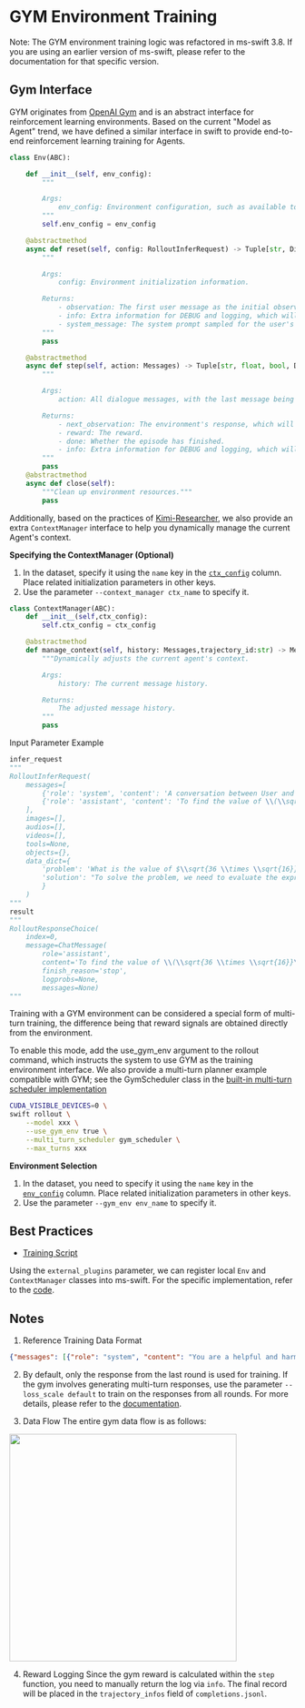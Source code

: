 # GYM Environment Training

Note: The GYM environment training logic was refactored in ms-swift 3.8. If you are using an earlier version of ms-swift, please refer to the documentation for that specific version.

## Gym Interface

GYM originates from [OpenAI Gym](https://github.com/openai/gym) and is an abstract interface for reinforcement learning environments. Based on the current "Model as Agent" trend, we have defined a similar interface in swift to provide end-to-end reinforcement learning training for Agents.
```python
class Env(ABC):

    def __init__(self, env_config):
        """

        Args:
            env_config: Environment configuration, such as available tools, etc.
        """
        self.env_config = env_config

    @abstractmethod
    async def reset(self, config: RolloutInferRequest) -> Tuple[str, Dict[str, Any], str]:
        """

        Args:
            config: Environment initialization information.

        Returns:
            - observation: The first user message as the initial observation or environment information, which will be treated as a user message.
            - info: Extra information for DEBUG and logging, which will be recorded in completions.jsonl.
            - system_message: The system prompt sampled for the user's current environment.
        """
        pass

    @abstractmethod
    async def step(self, action: Messages) -> Tuple[str, float, bool, Dict[str, Any]]:
        """

        Args:
            action: All dialogue messages, with the last message being the current sampled response.

        Returns:
            - next_observation: The environment's response, which will be returned as a user message.
            - reward: The reward.
            - done: Whether the episode has finished.
            - info: Extra information for DEBUG and logging, which will be recorded in completions.jsonl.
        """
        pass
    @abstractmethod
    async def close(self):
        """Clean up environment resources."""
        pass
```
Additionally, based on the practices of [Kimi-Researcher](https://moonshotai.github.io/Kimi-Researcher/), we also provide an extra `ContextManager` interface to help you dynamically manage the current Agent's context.

**Specifying the ContextManager (Optional)**
1. In the dataset, specify it using the `name` key in the [`ctx_config`](#Notes) column. Place related initialization parameters in other keys.
2. Use the parameter `--context_manager ctx_name` to specify it.


```python
class ContextManager(ABC):
    def __init__(self,ctx_config):
        self.ctx_config = ctx_config

    @abstractmethod
    def manage_context(self, history: Messages,trajectory_id:str) -> Messages:
        """Dynamically adjusts the current agent's context.

        Args:
            history: The current message history.

        Returns:
            The adjusted message history.
        """
        pass
```

Input Parameter Example

```python
infer_request
"""
RolloutInferRequest(
    messages=[
        {'role': 'system', 'content': 'A conversation between User and Assistant. The user asks a question, and the Assistant solves it. The assistant first thinks about the reasoning process in the mind and then provides the user with the answer. The reasoning process and answer are enclosed within <think> </think> and <answer> </answer> tags, respectively, i.e., <think> reasoning process here </think><answer> answer here </answer>\n'}, {'role': 'user', 'content': 'What is the value of $\\sqrt{36 \\times \\sqrt{16}}$?'},
        {'role': 'assistant', 'content': 'To find the value of \\(\\sqrt{36 \\times \\sqrt{16}}\\), we will break down the problem step-by-step.\n\nFirst, we need to evaluate the inner square root:\n\\[\n\\sqrt{16}\n\\]\nWe know that:\n\\[\n4^2 = 16 \\implies \\sqrt{16} = 4\n\\]\n\nNext, we substitute this result back into the original expression:\n\\[\n\\sqrt{36 \\times \\sqrt{16}} = \\sqrt{36 \\times 4}\n\\]\n\nNow, we need to evaluate the product inside the square root:\n\\[\n36 \\times 4 = 144\n\\]\n\nSo, the expression simplifies to:\n\\[\n\\sqrt{144}\n\\]\n\nFinally, we determine the square root of 144:\n\\[\n\\sqrt{144} = 12\n\\]\n\nThus, the value of \\(\\sqrt{36 \\times \\sqrt{16}}\\) is:\n\\[\n\\boxed{12}\n\\]'}
    ],
    images=[],
    audios=[],
    videos=[],
    tools=None,
    objects={},
    data_dict={
        'problem': 'What is the value of $\\sqrt{36 \\times \\sqrt{16}}$?',
        'solution': "To solve the problem, we need to evaluate the expression \\(\\sqrt{36 \\times \\sqrt{16}}\\).\n\nWe can break down the steps as follows:\n\n1. Evaluate the inner square root: \\(\\sqrt{16}\\).\n2. Multiply the result by 36.\n3. Take the square root of the product obtained in step 2.\n\nLet's compute this step by step using Python code for accuracy.\n```python\nimport math\n\n# Step 1: Evaluate the inner square root\ninner_sqrt = math.sqrt(16)\n\n# Step 2: Multiply the result by 36\nproduct = 36 * inner_sqrt\n\n# Step 3: Take the square root of the product\nfinal_result = math.sqrt(product)\nprint(final_result)\n```\n```output\n12.0\n```\nThe value of \\(\\sqrt{36 \\times \\sqrt{16}}\\) is /\\(\\boxed{12}\\)."
        }
    )
"""
result
"""
RolloutResponseChoice(
    index=0,
    message=ChatMessage(
        role='assistant',
        content='To find the value of \\(\\sqrt{36 \\times \\sqrt{16}}\\), we will break down the problem step-by-step.\n\nFirst, we need to evaluate the inner square root:\n\\[\n\\sqrt{16}\n\\]\nWe know that:\n\\[\n4^2 = 16 \\implies \\sqrt{16} = 4\n\\]\n\nNext, we substitute this result back into the original expression:\n\\[\n\\sqrt{36 \\times \\sqrt{16}} = \\sqrt{36 \\times 4}\n\\]\n\nNow, we need to evaluate the product inside the square root:\n\\[\n36 \\times 4 = 144\n\\]\n\nSo, the expression simplifies to:\n\\[\n\\sqrt{144}\n\\]\n\nFinally, we determine the square root of 144:\n\\[\n\\sqrt{144} = 12\n\\]\n\nThus, the value of \\(\\sqrt{36 \\times \\sqrt{16}}\\) is:\n\\[\n\\boxed{12}\n\\]', tool_calls=None),
        finish_reason='stop',
        logprobs=None,
        messages=None)
"""
```

Training with a GYM environment can be considered a special form of multi-turn training, the difference being that reward signals are obtained directly from the environment.

To enable this mode, add the use_gym_env argument to the rollout command, which instructs the system to use GYM as the training environment interface.
We also provide a multi-turn planner example compatible with GYM; see the GymScheduler class in the [built-in multi-turn scheduler implementation](https://github.com/modelscope/ms-swift/blob/main/swift/plugin/multi_turn.py)

```bash
CUDA_VISIBLE_DEVICES=0 \
swift rollout \
    --model xxx \
    --use_gym_env true \
    --multi_turn_scheduler gym_scheduler \
    --max_turns xxx
```


**Environment Selection**
1. In the dataset, you need to specify it using the `name` key in the [`env_config`](#Notes) column. Place related initialization parameters in other keys.
2. Use the parameter `--gym_env env_name` to specify it.


## Best Practices

- [Training Script](../../../../../examples/train/grpo/external/vllm_gym.sh)

Using the `external_plugins` parameter, we can register local `Env` and `ContextManager` classes into ms-swift. For the specific implementation, refer to the [code](https://github.com/modelscope/ms-swift/blob/main/examples/train/grpo/plugin/plugin.py).

## Notes

1. Reference Training Data Format
```json
{"messages": [{"role": "system", "content": "You are a helpful and harmless assistant"}, {"role": "user", "content": "Tell me tomorrow's weather"}],"env_config":{"name":"custom_env","other_config":"xxxx"},"ctx_config":{"name":"custom_ctx","other_config":"xxxx"}}
```

2. By default, only the response from the last round is used for training. If the gym involves generating multi-turn responses, use the parameter `--loss_scale default` to train on the responses from all rounds. For more details, please refer to the [documentation](./multi_turn.md#loss-masking).

3. Data Flow
The entire gym data flow is as follows:
<img src="../../../../resources/gym_env.png" width="400" />

4. Reward Logging
Since the gym reward is calculated within the `step` function, you need to manually return the log via `info`. The final record will be placed in the `trajectory_infos` field of `completions.jsonl`.
